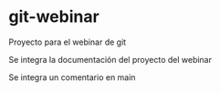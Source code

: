 # git-webinar
Proyecto para el webinar de git

Se integra la documentación del proyecto del webinar

Se integra un comentario en main